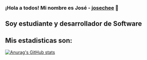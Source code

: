 ### ¡Hola a todos! Mi nombre es José - [josechee](https://www.linkedin.com/in/josechee/) 👋

## Soy estudiante y desarrollador de Software

## Mis estadisticas son:

[![Anurag's GitHub stats](https://github-readme-stats.vercel.app/api?username=josechee)](https://github.com/anuraghazra/github-readme-stats)

